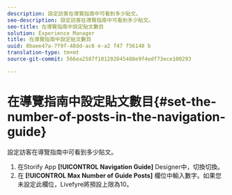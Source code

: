 ```yaml
---
description: 設定訪客在導覽指南中可看到多少貼文。
seo-description: 設定訪客在導覽指南中可看到多少貼文。
seo-title: 在導覽指南中設定貼文數目
solution: Experience Manager
title: 在導覽指南中設定貼文數目
uuid: 8baee47a-7f9f-48dd-ac6 e-a2 f47 f56148 b
translation-type: tm+mt
source-git-commit: 566ea2587f101202045488e9f4edf73ece100293

---
```



# 在導覽指南中設定貼文數目{#set-the-number-of-posts-in-the-navigation-guide}

設定訪客在導覽指南中可看到多少貼文。

1. 在Storify App **[!UICONTROL Navigation Guide]** Designer中，切換切換。
1. 在 **[!UICONTROL Max Number of Guide Posts]** 欄位中輸入數字。如果您未設定此欄位，Livefyre將預設上限為10。
